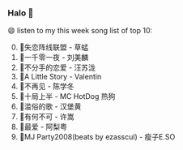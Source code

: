 

### Halo 👋

😄 listen to my this week song list of top 10:

0. 🌈失恋阵线联盟 - 草蜢
1. 🌈一千零一夜 - 刘美麟
2. 🌈不分手的恋爱 - 汪苏泷
3. 🌈A Little Story - Valentin
4. 🌈不再见 - 陈学冬
5. 🌈十局上半 - MC HotDog 热狗
6. 🌈滥俗的歌 - 汉堡黄
7. 🌈有何不可 - 许嵩
8. 🌈最爱 - 阿梨粤
9. 🌈MJ Party2008(beats by ezasscul) - 瘦子E.SO

